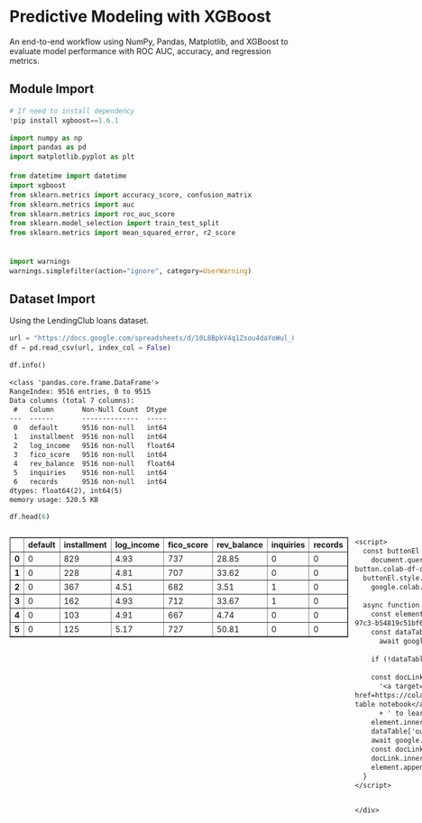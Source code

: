 # Predictive Modeling with XGBoost

An end-to-end workflow using NumPy, Pandas, Matplotlib, and XGBoost to evaluate model performance with ROC AUC, accuracy, and regression metrics.


## Module Import


```python
# If need to install dependency
!pip install xgboost==1.6.1
```


```python
import numpy as np
import pandas as pd
import matplotlib.pyplot as plt

from datetime import datetime
import xgboost
from sklearn.metrics import accuracy_score, confusion_matrix
from sklearn.metrics import auc
from sklearn.metrics import roc_auc_score
from sklearn.model_selection import train_test_split
from sklearn.metrics import mean_squared_error, r2_score


import warnings
warnings.simplefilter(action="ignore", category=UserWarning)
```

## Dataset Import

Using the LendingClub loans dataset.


```python
url = "https://docs.google.com/spreadsheets/d/10L8BpkV4q1Zsou4daYoWul_8PFA9rsv2/export?format=csv&id=10L8BpkV4q1Zsou4daYoWul_8PFA9rsv2&gid=1710894028"
df = pd.read_csv(url, index_col = False)
```


```python
df.info()
```

    <class 'pandas.core.frame.DataFrame'>
    RangeIndex: 9516 entries, 0 to 9515
    Data columns (total 7 columns):
     #   Column       Non-Null Count  Dtype
    ---  ------       --------------  -----
     0   default      9516 non-null   int64
     1   installment  9516 non-null   int64
     2   log_income   9516 non-null   float64
     3   fico_score   9516 non-null   int64
     4   rev_balance  9516 non-null   float64
     5   inquiries    9516 non-null   int64
     6   records      9516 non-null   int64
    dtypes: float64(2), int64(5)
    memory usage: 520.5 KB



```python
df.head(6)
```





  <div id="df-d0ff8958-3b74-4c8b-97c3-b54819c51bf6" class="colab-df-container">
    <div>
<style scoped>
    .dataframe tbody tr th:only-of-type {
        vertical-align: middle;
    }

    .dataframe tbody tr th {
        vertical-align: top;
    }

    .dataframe thead th {
        text-align: right;
    }
</style>
<table border="1" class="dataframe">
  <thead>
    <tr style="text-align: right;">
      <th></th>
      <th>default</th>
      <th>installment</th>
      <th>log_income</th>
      <th>fico_score</th>
      <th>rev_balance</th>
      <th>inquiries</th>
      <th>records</th>
    </tr>
  </thead>
  <tbody>
    <tr>
      <th>0</th>
      <td>0</td>
      <td>829</td>
      <td>4.93</td>
      <td>737</td>
      <td>28.85</td>
      <td>0</td>
      <td>0</td>
    </tr>
    <tr>
      <th>1</th>
      <td>0</td>
      <td>228</td>
      <td>4.81</td>
      <td>707</td>
      <td>33.62</td>
      <td>0</td>
      <td>0</td>
    </tr>
    <tr>
      <th>2</th>
      <td>0</td>
      <td>367</td>
      <td>4.51</td>
      <td>682</td>
      <td>3.51</td>
      <td>1</td>
      <td>0</td>
    </tr>
    <tr>
      <th>3</th>
      <td>0</td>
      <td>162</td>
      <td>4.93</td>
      <td>712</td>
      <td>33.67</td>
      <td>1</td>
      <td>0</td>
    </tr>
    <tr>
      <th>4</th>
      <td>0</td>
      <td>103</td>
      <td>4.91</td>
      <td>667</td>
      <td>4.74</td>
      <td>0</td>
      <td>0</td>
    </tr>
    <tr>
      <th>5</th>
      <td>0</td>
      <td>125</td>
      <td>5.17</td>
      <td>727</td>
      <td>50.81</td>
      <td>0</td>
      <td>0</td>
    </tr>
  </tbody>
</table>
</div>
    <div class="colab-df-buttons">

  <div class="colab-df-container">
    <button class="colab-df-convert" onclick="convertToInteractive('df-d0ff8958-3b74-4c8b-97c3-b54819c51bf6')"
            title="Convert this dataframe to an interactive table."
            style="display:none;">

  <svg xmlns="http://www.w3.org/2000/svg" height="24px" viewBox="0 -960 960 960">
    <path d="M120-120v-720h720v720H120Zm60-500h600v-160H180v160Zm220 220h160v-160H400v160Zm0 220h160v-160H400v160ZM180-400h160v-160H180v160Zm440 0h160v-160H620v160ZM180-180h160v-160H180v160Zm440 0h160v-160H620v160Z"/>
  </svg>
    </button>

  <style>
    .colab-df-container {
      display:flex;
      gap: 12px;
    }

    .colab-df-convert {
      background-color: #E8F0FE;
      border: none;
      border-radius: 50%;
      cursor: pointer;
      display: none;
      fill: #1967D2;
      height: 32px;
      padding: 0 0 0 0;
      width: 32px;
    }

    .colab-df-convert:hover {
      background-color: #E2EBFA;
      box-shadow: 0px 1px 2px rgba(60, 64, 67, 0.3), 0px 1px 3px 1px rgba(60, 64, 67, 0.15);
      fill: #174EA6;
    }

    .colab-df-buttons div {
      margin-bottom: 4px;
    }

    [theme=dark] .colab-df-convert {
      background-color: #3B4455;
      fill: #D2E3FC;
    }

    [theme=dark] .colab-df-convert:hover {
      background-color: #434B5C;
      box-shadow: 0px 1px 3px 1px rgba(0, 0, 0, 0.15);
      filter: drop-shadow(0px 1px 2px rgba(0, 0, 0, 0.3));
      fill: #FFFFFF;
    }
  </style>

    <script>
      const buttonEl =
        document.querySelector('#df-d0ff8958-3b74-4c8b-97c3-b54819c51bf6 button.colab-df-convert');
      buttonEl.style.display =
        google.colab.kernel.accessAllowed ? 'block' : 'none';

      async function convertToInteractive(key) {
        const element = document.querySelector('#df-d0ff8958-3b74-4c8b-97c3-b54819c51bf6');
        const dataTable =
          await google.colab.kernel.invokeFunction('convertToInteractive',
                                                    [key], {});
        if (!dataTable) return;

        const docLinkHtml = 'Like what you see? Visit the ' +
          '<a target="_blank" href=https://colab.research.google.com/notebooks/data_table.ipynb>data table notebook</a>'
          + ' to learn more about interactive tables.';
        element.innerHTML = '';
        dataTable['output_type'] = 'display_data';
        await google.colab.output.renderOutput(dataTable, element);
        const docLink = document.createElement('div');
        docLink.innerHTML = docLinkHtml;
        element.appendChild(docLink);
      }
    </script>
  </div>


<div id="df-3bccc925-edb9-462e-8167-a2994a9b3d9e">
  <button class="colab-df-quickchart" onclick="quickchart('df-3bccc925-edb9-462e-8167-a2994a9b3d9e')"
            title="Suggest charts"
            style="display:none;">

<svg xmlns="http://www.w3.org/2000/svg" height="24px"viewBox="0 0 24 24"
     width="24px">
    <g>
        <path d="M19 3H5c-1.1 0-2 .9-2 2v14c0 1.1.9 2 2 2h14c1.1 0 2-.9 2-2V5c0-1.1-.9-2-2-2zM9 17H7v-7h2v7zm4 0h-2V7h2v10zm4 0h-2v-4h2v4z"/>
    </g>
</svg>
  </button>

<style>
  .colab-df-quickchart {
      --bg-color: #E8F0FE;
      --fill-color: #1967D2;
      --hover-bg-color: #E2EBFA;
      --hover-fill-color: #174EA6;
      --disabled-fill-color: #AAA;
      --disabled-bg-color: #DDD;
  }

  [theme=dark] .colab-df-quickchart {
      --bg-color: #3B4455;
      --fill-color: #D2E3FC;
      --hover-bg-color: #434B5C;
      --hover-fill-color: #FFFFFF;
      --disabled-bg-color: #3B4455;
      --disabled-fill-color: #666;
  }

  .colab-df-quickchart {
    background-color: var(--bg-color);
    border: none;
    border-radius: 50%;
    cursor: pointer;
    display: none;
    fill: var(--fill-color);
    height: 32px;
    padding: 0;
    width: 32px;
  }

  .colab-df-quickchart:hover {
    background-color: var(--hover-bg-color);
    box-shadow: 0 1px 2px rgba(60, 64, 67, 0.3), 0 1px 3px 1px rgba(60, 64, 67, 0.15);
    fill: var(--button-hover-fill-color);
  }

  .colab-df-quickchart-complete:disabled,
  .colab-df-quickchart-complete:disabled:hover {
    background-color: var(--disabled-bg-color);
    fill: var(--disabled-fill-color);
    box-shadow: none;
  }

  .colab-df-spinner {
    border: 2px solid var(--fill-color);
    border-color: transparent;
    border-bottom-color: var(--fill-color);
    animation:
      spin 1s steps(1) infinite;
  }

  @keyframes spin {
    0% {
      border-color: transparent;
      border-bottom-color: var(--fill-color);
      border-left-color: var(--fill-color);
    }
    20% {
      border-color: transparent;
      border-left-color: var(--fill-color);
      border-top-color: var(--fill-color);
    }
    30% {
      border-color: transparent;
      border-left-color: var(--fill-color);
      border-top-color: var(--fill-color);
      border-right-color: var(--fill-color);
    }
    40% {
      border-color: transparent;
      border-right-color: var(--fill-color);
      border-top-color: var(--fill-color);
    }
    60% {
      border-color: transparent;
      border-right-color: var(--fill-color);
    }
    80% {
      border-color: transparent;
      border-right-color: var(--fill-color);
      border-bottom-color: var(--fill-color);
    }
    90% {
      border-color: transparent;
      border-bottom-color: var(--fill-color);
    }
  }
</style>

  <script>
    async function quickchart(key) {
      const quickchartButtonEl =
        document.querySelector('#' + key + ' button');
      quickchartButtonEl.disabled = true;  // To prevent multiple clicks.
      quickchartButtonEl.classList.add('colab-df-spinner');
      try {
        const charts = await google.colab.kernel.invokeFunction(
            'suggestCharts', [key], {});
      } catch (error) {
        console.error('Error during call to suggestCharts:', error);
      }
      quickchartButtonEl.classList.remove('colab-df-spinner');
      quickchartButtonEl.classList.add('colab-df-quickchart-complete');
    }
    (() => {
      let quickchartButtonEl =
        document.querySelector('#df-3bccc925-edb9-462e-8167-a2994a9b3d9e button');
      quickchartButtonEl.style.display =
        google.colab.kernel.accessAllowed ? 'block' : 'none';
    })();
  </script>
</div>

    </div>
  </div>





```python
df.default.value_counts(normalize=True)
```




<div>
<style scoped>
    .dataframe tbody tr th:only-of-type {
        vertical-align: middle;
    }

    .dataframe tbody tr th {
        vertical-align: top;
    }

    .dataframe thead th {
        text-align: right;
    }
</style>
<table border="1" class="dataframe">
  <thead>
    <tr style="text-align: right;">
      <th></th>
      <th>proportion</th>
    </tr>
    <tr>
      <th>default</th>
      <th></th>
    </tr>
  </thead>
  <tbody>
    <tr>
      <th>0</th>
      <td>0.840164</td>
    </tr>
    <tr>
      <th>1</th>
      <td>0.159836</td>
    </tr>
  </tbody>
</table>
</div><br><label><b>dtype:</b> float64</label>



## Training and Test Datasets

Let's split the data 70/30 into a training set (which we will use to build models) and a test set (on which we will evaluate any model we build).


```python

X = df.drop(['default'], axis=1)
y = df['default']


# Encode string class values as integers to avoid errors in newer versions of XGBoost
from sklearn.preprocessing import LabelEncoder
label_encoder = LabelEncoder()
label_encoder = label_encoder.fit(y)
y = label_encoder.transform(y)


# Splitting data into training and test set:
X_train, X_test, y_train, y_test = train_test_split(X, y, test_size=0.3, random_state=7)
eval_set=[(X_test, y_test)]
print(X_train.shape, X_test.shape)

```

    (6661, 6) (2855, 6)



```python
print('Initializing xgboost.sklearn.XGBClassifier and starting training...')

st = datetime.now()

clf = xgboost.sklearn.XGBClassifier(
    objective="binary:logistic",
    learning_rate=0.05,
    seed=9616,
    max_depth=20,
    gamma=10,
    n_estimators=500)


clf.fit(X_train, y_train,eval_set=eval_set,eval_metric="auc", early_stopping_rounds=20, verbose=False)

print(f"Training time: {datetime.now() - st}")

# Make predictions
y_pred = clf.predict(X_test)

print(datetime.now()-st)

accuracy = accuracy_score(np.array(y_test).flatten(), y_pred)
print("Accuracy: %.10f%%" % (accuracy * 100.0))

accuracy_per_roc_auc = roc_auc_score(np.array(y_test).flatten(), y_pred)
print("ROC-AUC: %.10f%%" % (accuracy_per_roc_auc * 100))
```

    Initializing xgboost.sklearn.XGBClassifier and starting training...
    Training time: 0:00:11.475219
    0:00:11.483223
    Accuracy: 83.4325744308%
    ROC-AUC: 50.0000000000%



```python
# Remember: The F score is based on how often a feature is used to split the data across all trees in the model, so this gives you a relative sense of importance, not causality.

xgboost.plot_importance(clf)
```




    <Axes: title={'center': 'Feature importance'}, xlabel='F score', ylabel='Features'>





![png](XGBoost_files/XGBoost_15_1.png)



## Model Interpretation



**1. Top Predictive Features:**

`fico_score` is by far the most important feature (F score: 83), suggesting that the model heavily relies on creditworthiness when predicting the target (or likely default).

`installment` (72) and `rev_balance` (58) are also strongly predictive — indicating that loan repayment terms and revolving balance significantly influence the model's decision-making.

**2. Moderately Important Features:**

`inquiries` (52) and `log_income` (47) contribute meaningfully, possibly capturing borrower activity and financial capability.

**3. Low Importance Feature:**

`records` (11) contributes very little to the model. This might mean it either has little variance or isn’t strongly correlated with default risk.
